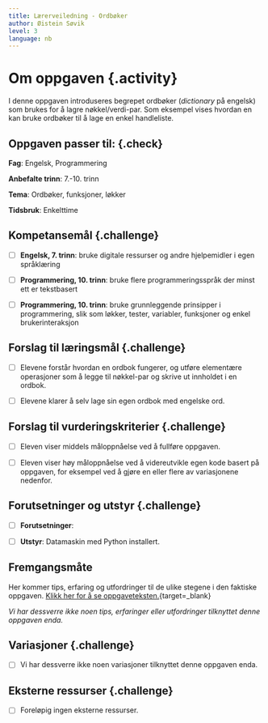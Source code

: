 ```yaml
---
title: Lærerveiledning - Ordbøker
author: Øistein Søvik
level: 3
language: nb
---
```



# Om oppgaven {.activity}

I denne oppgaven introduseres begrepet ordbøker (*dictionary* på engelsk) som
brukes for å lagre nøkkel/verdi-par. Som eksempel vises hvordan en kan bruke
ordbøker til å lage en enkel handleliste.

## Oppgaven passer til: {.check}

 __Fag__: Engelsk, Programmering

 __Anbefalte trinn__: 7.-10. trinn

 __Tema__: Ordbøker, funksjoner, løkker

 __Tidsbruk__: Enkelttime

## Kompetansemål {.challenge}

- [ ] __Engelsk, 7. trinn__: bruke digitale ressurser og andre hjelpemidler i
      egen språklæring

- [ ] __Programmering, 10. trinn__: bruke flere programmeringsspråk der minst
      ett er tekstbasert

- [ ] __Programmering, 10. trinn__: bruke grunnleggende prinsipper i
      programmering, slik som løkker, tester, variabler, funksjoner og enkel
      brukerinteraksjon

## Forslag til læringsmål {.challenge}

- [ ] Elevene forstår hvordan en ordbok fungerer, og utføre elementære
      operasjoner som å legge til nøkkel-par og skrive ut innholdet i en ordbok.

- [ ] Elevene klarer å selv lage sin egen ordbok med engelske ord.

## Forslag til vurderingskriterier {.challenge}

- [ ] Eleven viser middels måloppnåelse ved å fullføre oppgaven.

- [ ] Eleven viser høy måloppnåelse ved å videreutvikle egen kode basert på
      oppgaven, for eksempel ved å gjøre en eller flere av variasjonene
      nedenfor.

## Forutsetninger og utstyr {.challenge}

- [ ] __Forutsetninger__:

- [ ] __Utstyr__: Datamaskin med Python installert.

## Fremgangsmåte

 Her kommer tips, erfaring og utfordringer til de ulike stegene i den faktiske
 oppgaven. [Klikk her for å se
 oppgaveteksten.](../ordboeker/ordboeker.html){target=_blank}

_Vi har dessverre ikke noen tips, erfaringer eller utfordringer tilknyttet denne
oppgaven enda._

## Variasjoner {.challenge}

- [ ] Vi har dessverre ikke noen variasjoner tilknyttet denne oppgaven enda.

## Eksterne ressurser {.challenge}

- [ ] Foreløpig ingen eksterne ressurser.

